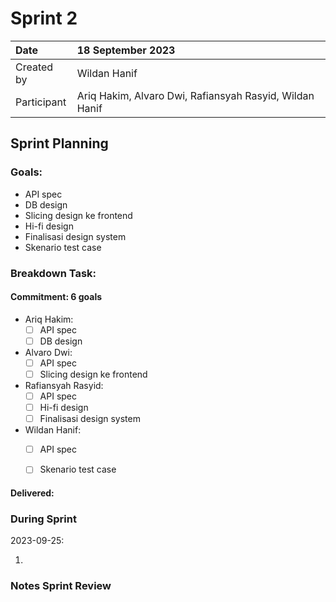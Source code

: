 # Sprint 2


|Date| 18 September 2023|
| :- | :- |
|Created by|Wildan Hanif|
|Participant|Ariq Hakim, Alvaro Dwi, Rafiansyah Rasyid, Wildan Hanif|

## Sprint Planning
### Goals:
- API spec
- DB design
- Slicing design ke frontend
- Hi-fi design
- Finalisasi design system
- Skenario test case

### Breakdown Task:
#### Commitment: 6 goals
- Ariq Hakim: 
  - [ ] API spec
  - [ ] DB design
- Alvaro Dwi:
  - [ ] API spec
  - [ ] Slicing design ke frontend
- Rafiansyah Rasyid: 
  - [ ] API spec
  - [ ] Hi-fi design
  - [ ] Finalisasi design system
- Wildan Hanif: 
  - [ ] API spec
  - [ ] Skenario test case


#### Delivered:	 
### During Sprint
2023-09-25:

1. 

### Notes Sprint Review
